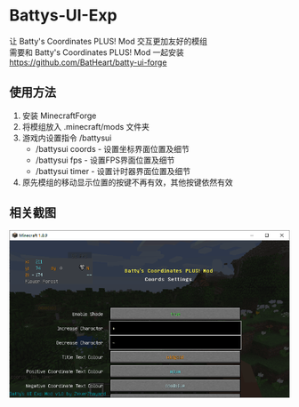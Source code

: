 # Battys-UI-Exp
让 Batty's Coordinates PLUS! Mod 交互更加友好的模组  
需要和 Batty's Coordinates PLUS! Mod 一起安装  
https://github.com/BatHeart/batty-ui-forge

## 使用方法
1. 安装 MinecraftForge
2. 将模组放入 .minecraft/mods 文件夹
3. 游戏内设置指令 /battysui
   - /battysui coords - 设置坐标界面位置及细节
   - /battysui fps - 设置FPS界面位置及细节
   - /battysui timer - 设置计时器界面位置及细节
4. 原先模组的移动显示位置的按键不再有效，其他按键依然有效

## 相关截图
<img alt="Screenshot.png" src="https://github.com/ZekerZhayard/Battys-UI-Exp/blob/master/Screenshot.png?raw=true">